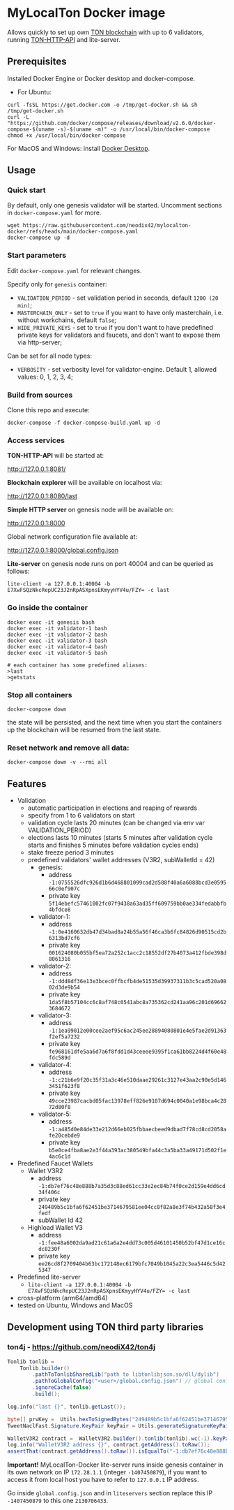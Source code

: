 # MyLocalTon Docker image

Allows quickly to set up own [TON blockchain](https://github.com/ton-blockchain/ton) with up to 6 validators, running [TON-HTTP-API](https://github.com/toncenter/ton-http-api) and lite-server.

## Prerequisites

Installed Docker Engine or Docker desktop and docker-compose.

- For Ubuntu:
``` 
curl -fsSL https://get.docker.com -o /tmp/get-docker.sh && sh /tmp/get-docker.sh
curl -L "https://github.com/docker/compose/releases/download/v2.6.0/docker-compose-$(uname -s)-$(uname -m)" -o /usr/local/bin/docker-compose
chmod +x /usr/local/bin/docker-compose
```
 For MacOS and Windows: install [Docker Desktop](https://www.docker.com/products/docker-desktop/).

## Usage

### Quick start

By default, only one genesis validator will be started. Uncomment sections in ```docker-compose.yaml``` for more.

```
wget https://raw.githubusercontent.com/neodix42/mylocalton-docker/refs/heads/main/docker-compose.yaml
docker-compose up -d
```

### Start parameters
Edit `docker-compose.yaml` for relevant changes.

Specify only for `genesis` container:

* `VALIDATION_PERIOD` - set validation period in seconds, default `1200 (20 min)`;
* `MASTERCHAIN_ONLY` - set to `true` if you want to have only masterchain, i.e. without workchains, default `false`;
* `HIDE_PRIVATE_KEYS` - set to `true` if you don't want to have predefined private keys for validators and faucets, and don't want to expose them via http-server;

Can be set for all node types:
* `VERBOSITY` - set verbosity level for validator-engine. Default 1, allowed values: 0, 1, 2, 3, 4;

### Build from sources

Clone this repo and execute:

```docker-compose -f docker-compose-build.yaml up -d```

### Access services

**TON-HTTP-API** will be started at:

http://127.0.0.1:8081/

**Blockchain explorer** will be available on localhost via:

http://127.0.0.1:8080/last

**Simple HTTP server** on genesis node will be available on: 

http://127.0.0.1:8000

Global network configuration file available at:

http://127.0.0.1:8000/global.config.json

**Lite-server** on genesis node runs on port 40004 and can be queried as follows:

```lite-client -a 127.0.0.1:40004 -b E7XwFSQzNkcRepUC23J2nRpASXpnsEKmyyHYV4u/FZY= -c last```

### Go inside the container

```
docker exec -it genesis bash
docker exec -it validator-1 bash
docker exec -it validator-2 bash
docker exec -it validator-3 bash
docker exec -it validator-4 bash
docker exec -it validator-5 bash

# each container has some predefined aliases:
>last
>getstats
```

### Stop all containers

```docker-compose down```

the state will be persisted, and the next time when you start the containers up the blockchain will be resumed from the last state.

### Reset network and remove all data:

```docker-compose down -v --rmi all```

## Features

* Validation
  * automatic participation in elections and reaping of rewards  
  * specify from 1 to 6 validators on start
  * validation cycle lasts 20 minutes (can be changed via env var VALIDATION_PERIOD)
  * elections lasts 10 minutes (starts 5 minutes after validation cycle starts and finishes 5 minutes before validation cycles ends)
  * stake freeze period 3 minutes
  * predefined validators' wallet addresses (V3R2, subWalletId = 42)
    * genesis: 
      * address ```-1:0755526dfc926d1b6d468801099cad2d588f40a6a6088bcd3e059566c0ef907c```
      * private key ```5f14ebefc57461002fc07f9438a63ad35ff609759bb0ae334fedabbfb4bfdce8```
    * validator-1: 
      * address ```-1:0e4160632db47d34bad8a24b55a56f46ca3b6fc84826d90515cd2b6313bd7cf6```
      * private key ```001624080b055bf5ea72a252c1acc2c18552df27b4073a412fbde398d8061316```
    * validator-2: 
      * address ```-1:ddd8df36e13e3bcec0ffbcfb4de51535d39937311b3c5cad520a0802d3de9b54```
      * private key ```1da5f8b57104cc6c8af748c0541abc8a735362cd241aa96c201d696623684672```
    * validator-3:
      * address ```-1:1ea99012e00cee2aef95c6ac245ee28894080801e4e5fae2d91363f2ef5a7232```
      * private key ```fe968161dfe5aa6d7a6f8fdd1d43ceeee9395f1ca61bb8224d4f60e48fdc589d```
    * validator-4:
      * address ```-1:c21b6e9f20c35f31a3c46e510daae29261c3127e43aa2c90e5d1463451f623f8```
      * private key ```49cce23987cacbd05fac13978eff826e9107d694c0040a1e98bca4c2872d80f8```
    * validator-5:
      * address ```-1:a485d0e84de33e212d66eb025fbbaecbeed9dbad7f78cd8cd2058afe20cebde9```
      * private key ```b5e0ce4fba8ae2e3f44a393ac380549bfa44c3a5ba33a49171d502f1e4ac6c1d```
* Predefined Faucet Wallets
  * Wallet V3R2
    * address ```-1:db7ef76c48e888b7a35d3c88ed61cc33e2ec84b74f0ce2d159e4dd6cd34f406c```
    * private key ```249489b5c1bfa6f62451be3714679581ee04cc8f82a8e3f74b432a58f3e4fedf```
    * subWallet Id 42
  * Highload Wallet V3
    * address ```-1:fee48a6002da9ad21c61a6a2e4dd73c005d46101450b52bf47d1ce16cdc8230f```
    * private key ```ee26cd8f2709404b63bc172148ec6179bfc7049b1045a22c3ea5446c5d425347```   
* Predefined lite-server
  * ```lite-client -a 127.0.0.1:40004 -b E7XwFSQzNkcRepUC23J2nRpASXpnsEKmyyHYV4u/FZY= -c last```
* cross-platform (arm64/amd64)
* tested on Ubuntu, Windows and MacOS

## Development using TON third party libraries
### ton4j - https://github.com/neodiX42/ton4j

```java
Tonlib tonlib =
    Tonlib.builder()
        .pathToTonlibSharedLib("path to libtonlibjson.so/dll/dylib")
        .pathToGlobalConfig("<user>/global.config.json") // global config from MyLocalTon (http://127.0.0.1:8000/global.config.json)
        .ignoreCache(false)
        .build();

log.info("last {}", tonlib.getLast());

byte[] prvKey =  Utils.hexToSignedBytes("249489b5c1bfa6f62451be3714679581ee04cc8f82a8e3f74b432a58f3e4fedf");
TweetNaclFast.Signature.KeyPair keyPair = Utils.generateSignatureKeyPairFromSeed(prvKey);

WalletV3R2 contract =  WalletV3R2.builder().tonlib(tonlib).wc(-1).keyPair(keyPair).walletId(42).build();
log.info("WalletV3R2 address {}", contract.getAddress().toRaw());
assertThat(contract.getAddress().toRaw()).isEqualTo("-1:db7ef76c48e888b7a35d3c88ed61cc33e2ec84b74f0ce2d159e4dd6cd34f406c");
```

**Important!** MyLocalTon-Docker lite-server runs inside genesis container in its own network on IP `172.28.1.1` (integer `-1407450879`),
if you want to access it from local host you have to refer to `127.0.0.1` IP address.  

Go inside `global.config.json` and in `liteservers` section replace this IP `-1407450879` to this one `2130706433`.